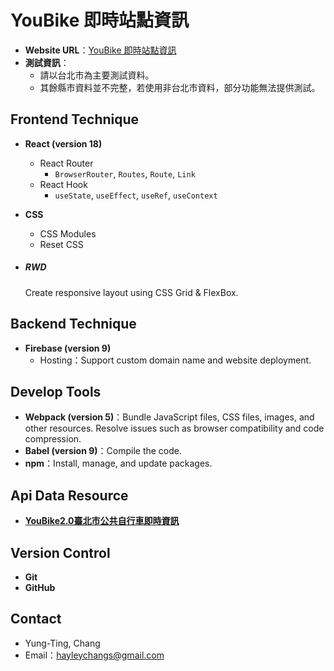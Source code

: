 # YouBike 即時站點資訊

* **Website URL**：[YouBike 即時站點資訊]( https://taipei-youbike-stationinfo.web.app/)
* **測試資訊**：
	+ 請以台北市為主要測試資料。
  + 其餘縣市資料並不完整，若使用非台北市資料，部分功能無法提供測試。
## Frontend Technique
* **React (version 18)**
    * React Router
        * `BrowserRouter`, `Routes`, `Route`,  `Link`
    * React Hook
        * `useState`, `useEffect`, `useRef`, `useContext`
   
* **CSS**
    * CSS Modules
    * Reset CSS
* ##### **RWD**
    <p>Create responsive layout using CSS Grid & FlexBox.</p>

## Backend Technique
* **Firebase (version 9)**
    * Hosting：Support custom domain name and website deployment.

## Develop Tools
* **Webpack (version 5)**：Bundle JavaScript files, CSS files, images, and other resources. Resolve  issues such as browser compatibility and code compression.
* **Babel (version 9)**：Compile the code.
* **npm**：Install, manage, and update packages.

## Api Data Resource
* **[YouBike2.0臺北市公共自行車即時資訊]( https://data.gov.tw/dataset/137993)**

## Version Control
* **Git**
* **GitHub**

## Contact
* Yung-Ting, Chang
* Email：hayleychangs@gmail.com
